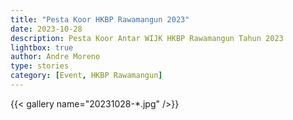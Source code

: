 ```yaml
---
title: "Pesta Koor HKBP Rawamangun 2023"
date: 2023-10-28
description: Pesta Koor Antar WIJK HKBP Rawamangun Tahun 2023
lightbox: true
author: Andre Moreno
type: stories
category: [Event, HKBP Rawamangun]
---
```


{{< gallery name="20231028-*.jpg" />}}